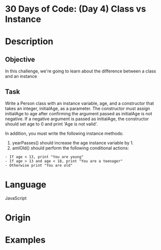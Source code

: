 # 30 Days of Code: (Day 4) Class vs Instance

# Description

## Objective

In this challenge, we're going to learn about the difference between a class and an instance

## Task

Write a Person class with an instance variable, age, and a constructor that takes an integer, initialAge, as a parameter.  The constructor must assign initialAge to age after confirming the argument passed as initialAge is not negative.  If a negative argument is passed as initialAge, the constructor should set age to 0 and print 'Age is not valid'.

In addition, you must write the following instance methods:
1. yearPasses() should increase the age instance variable by 1.
2. amIOld() should perform the following conditional actions:

```
- If age < 13, print "You are young"
- If age > 13 and age < 18, print "You are a teenager"
- Otherwise print "You are old"
```

# Language

JavaScript

# Origin

# Examples